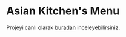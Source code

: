 # Asian Kitchen's Menu

Projeyi canlı olarak [buradan](https://haticekiziltas-asiankitchen.netlify.app/) inceleyebilirsiniz.